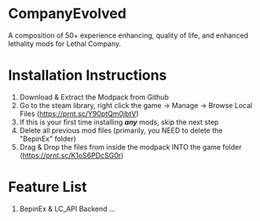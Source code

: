 # CompanyEvolved
A composition of 50+ experience enhancing, quality of life, and enhanced lethality mods for Lethal Company.

# Installation Instructions
1. Download & Extract the Modpack from Github
2. Go to the steam library, right click the game -> Manage -> Browse Local Files (https://prnt.sc/Y90ptQm0jbtV)
3. If this is your first time installing *__any__* mods, skip the next step
4. Delete all previous mod files (primarily, you NEED to delete the "BepinEx" folder)
5. Drag & Drop the files from inside the modpack INTO the game folder (https://prnt.sc/K1oS6PDcSG0r)

# Feature List
1. BepinEx & LC_API Backend
...